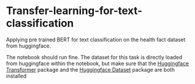 # Transfer-learning-for-text-classification
Applying pre trained BERT for text classification on the health fact dataset from huggingface.

The notebook should run fine. The dataset for this task is directly loaded from huggingface within the notebook, but make sure that the [Huggingface Transformer](https://huggingface.co/transformers/installation.html) package and the [Huggingface Dataset](https://huggingface.co/docs/datasets/installation.html) package are both installed
